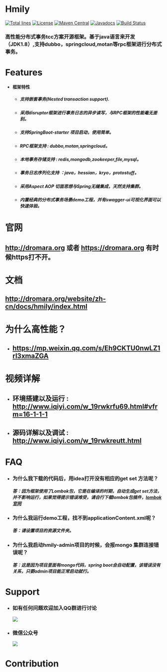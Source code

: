Hmily
================
[![Total lines](https://tokei.rs/b1/github/yu199195/hmily?category=lines)](https://github.com/yu199195/hmily)
[![License](https://img.shields.io/badge/License-Apache%202.0-blue.svg?label=license)](https://github.com/yu199195/hmily/blob/master/LICENSE)
[![Maven Central](https://img.shields.io/maven-central/v/org.dromara/hmily.svg?label=maven%20central)](http://search.maven.org/#search%7Cga%7C1%7Cg%3A%22org.dromara%22%20AND%20hmily)
[![Javadocs](http://www.javadoc.io/badge/org.dromara/hmily.svg)](http://www.javadoc.io/doc/org.dromara/hmily)
[![Build Status](https://travis-ci.org/yu199195/hmily.svg?branch=master)](https://travis-ci.org/yu199195/hmily)
### 高性能分布式事务tcc方案开源框架。基于java语言来开发（JDK1.8）,支持dubbo，springcloud,motan等rpc框架进行分布式事务。
 
# Features

 * **框架特性**
 
     * ##### 支持嵌套事务(Nested transaction support).

     * ##### 采用disruptor框架进行事务日志的异步读写，与RPC框架的性能毫无差别。

     * ##### 支持SpringBoot-starter 项目启动，使用简单。

     * ##### RPC框架支持 : dubbo,motan,springcloud。

     * ##### 本地事务存储支持 : redis,mongodb,zookeeper,file,mysql。

     * ##### 事务日志序列化支持 ：java，hessian，kryo，protostuff。

     * ##### 采用Aspect AOP 切面思想与Spring无缝集成，天然支持集群。

     * ##### 内置经典的分布式事务场景demo工程，并有swagger-ui可视化界面可以快速体验。


# 官网

 ## http://dromara.org  或者 https://dromara.org 有时候https打不开。
 

# 文档 
 
 ##  http://dromara.org/website/zh-cn/docs/hmily/index.html

#  为什么高性能？
  
  * ## https://mp.weixin.qq.com/s/Eh9CKTU0nwLZ1rl3xmaZGA
  

#  视频详解

  * ## 环境搭建以及运行 : http://www.iqiyi.com/w_19rwkrfu69.html#vfrm=16-1-1-1
 
  * ## 源码详解以及调试 : http://www.iqiyi.com/w_19rwkreutt.html


# FAQ

* ### 为什么我下载的代码后，用idea打开没有相应的get set 方法呢？
   ##### 答：因为框架使用了Lombok包，它是在编译的时期，自动生成get set方法，并不影响运行，如果觉得提示错误难受，请自行下载lombok包插件，[lombok官网](http://projectlombok.org/)

* ### 为什么我运行demo工程，找不到applicationContent.xml呢？
  ##### 答：请设置项目的资源文件夹。

* ### 为什么我启动hmily-admin项目的时候，会报mongo 集群连接错误呢？
  ##### 答：这是因为项目里面有mongo代码，spring boot会自动配置，该错误没有关系，只要admin项目能正常启动就行。


# Support

 * ###  如有任何问题欢迎加入QQ群进行讨论
   ![](https://yu199195.github.io/images/qq.png)


 * ###  微信公众号
   ![](https://yu199195.github.io/images/public.jpg)

 # Contribution
